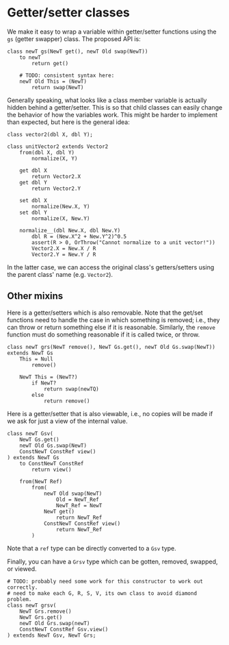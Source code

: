# Getter/setter classes

We make it easy to wrap a variable within getter/setter functions
using the `gs` (getter swapper) class.  The proposed API is:

```
class newT gs(NewT get(), newT Old swap(NewT))
    to newT
        return get()

    # TODO: consistent syntax here:
    newT Old This = (NewT)
        return swap(NewT)
```

Generally speaking, what looks like a class member variable is actually
hidden behind a getter/setter.  This is so that child classes can easily
change the behavior of how the variables work.  This might be harder to
implement than expected, but here is the general idea:

```
class vector2(dbl X, dbl Y);

class unitVector2 extends Vector2
    from(dbl X, dbl Y)
        normalize(X, Y)

    get dbl X
        return Vector2.X
    get dbl Y
        return Vector2.Y

    set dbl X
        normalize(New.X, Y)
    set dbl Y
        normalize(X, New.Y)

    normalize__(dbl New.X, dbl New.Y)
        dbl R = (New.X^2 + New.Y^2)^0.5
        assert(R > 0, OrThrow("Cannot normalize to a unit vector!"))
        Vector2.X = New.X / R
        Vector2.Y = New.Y / R
```

In the latter case, we can access the original class's getters/setters
using the parent class' name (e.g. `Vector2`).


## Other mixins

Here is a getter/setters which is also removable.  Note that the get/set functions
need to handle the case in which something is removed; i.e., they can throw
or return something else if it is reasonable.  Similarly, the `remove` function
must do something reasonable if it is called twice, or throw.

```
class newT grs(NewT remove(), NewT Gs.get(), newT Old Gs.swap(NewT)) extends NewT Gs
    This = Null
        remove()

    NewT This = (NewT?)
        if NewT?
            return swap(newTQ)
        else
            return remove()
```

Here is a getter/setter that is also viewable, i.e., no copies will be made
if we ask for just a view of the internal value.

```
class newT Gsv(
    NewT Gs.get()
    newT Old Gs.swap(NewT)
    ConstNewT ConstRef view()
) extends NewT Gs
    to ConstNewT ConstRef
        return view()

    from(NewT Ref)
        from(
            newT Old swap(NewT)
                Old = NewT_Ref
                NewT_Ref = NewT
            NewT get()
                return NewT_Ref
            ConstNewT ConstRef view()
                return NewT_Ref
        )
```

Note that a `ref` type can be directly converted to a `Gsv` type.

Finally, you can have a `Grsv` type which can be gotten, removed, swapped,
or viewed.

```
# TODO: probably need some work for this constructor to work out correctly.
# need to make each G, R, S, V, its own class to avoid diamond problem.
class newT grsv(
    NewT Grs.remove()
    NewT Grs.get()
    newT Old Grs.swap(newT)
    ConstNewT ConstRef Gsv.view()
) extends NewT Gsv, NewT Grs;
```

